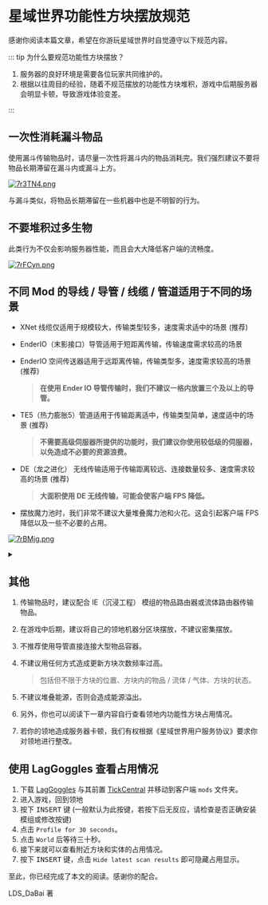 # 星域世界功能性方块摆放规范
感谢你阅读本篇文章，希望在你游玩星域世界时自觉遵守以下规范内容。

::: tip 为什么要规范功能性方块摆放？ 

1. 服务器的良好环境是需要各位玩家共同维护的。  
2. 根据以往周目的经验，随着不规范摆放的功能性方块堆积，游戏中后期服务器会明显卡顿，导致游戏体验变差。

:::

## 一次性消耗漏斗物品

使用漏斗传输物品时，请尽量一次性将漏斗内的物品消耗完。我们强烈建议不要将物品长期滞留在漏斗内或漏斗上方。

[![7r3TN4.png](https://s4.ax1x.com/2022/01/19/7r3TN4.png)](https://imgtu.com/i/7r3TN4)

与漏斗类似，将物品长期滞留在一些机器中也是不明智的行为。

## 不要堆积过多生物

此类行为不仅会影响服务器性能，而且会大大降低客户端的流畅度。

[![7rFCyn.png](https://s4.ax1x.com/2022/01/19/7rFCyn.png)](https://imgtu.com/i/7rFCyn)

## 不同 Mod 的导线 / 导管 / 线缆 / 管道适用于不同的场景

- XNet 线缆仅适用于规模较大，传输类型较多，速度需求适中的场景 (推荐)

- EnderIO（末影接口）导管适用于短距离传输，传输速度需求较高的场景

- EnderIO 空间传送器适用于远距离传输，传输类型多，速度需求较高的场景 (推荐)
  
  >  **在使用 Ender IO 导管传输时，我们不建议一格内放置三个及以上的导管。**
  
- TE5（热力膨胀5）管道适用于传输距离适中，传输类型简单，速度适中的场景 (推荐)
  
  > **不需要高级伺服器所提供的功能时，我们建议你使用较低级的伺服器，以免造成不必要的资源浪费。**
  
- DE（龙之进化） 无线传输适用于传输距离较远、连接数量较多、速度需求较高的场景 (推荐)
  
  > **大面积使用 DE 无线传输，可能会使客户端 FPS 降低。**


 - 摆放魔力池时，我们非常不建议大量堆叠魔力池和火花。这会引起客户端 FPS 降低以及一些不必要的占用。

  [![7rBMjg.png](https://s4.ax1x.com/2022/01/19/7rBMjg.png)](https://imgtu.com/i/7rBMjg)

<details>
<summary></summary>
<font size=1>别看配置了，你给大白买一套好点的配置。</font>
</details>  


## 其他

1. 传输物品时，建议配合 IE（沉浸工程） 模组的物品路由器或流体路由器传输物品。

2. 在游戏中后期，建议将自己的领地机器分区块摆放，不建议密集摆放。

3. 不推荐使用导管直接连接大型物品容器。

4. 不建议用任何方式造成更新方块次数频率过高。

   > 包括但不限于方块的位置、方块内的物品 / 流体 / 气体、方块的状态。

5. 不建议堆叠能源，否则会造成能源溢出。

6. 另外，你也可以阅读下一章内容自行查看领地内功能性方块占用情况。

7. 若你的领地造成服务器卡顿，我们有权根据《星域世界用户服务协议》要求你对领地进行整改。

## 使用 LagGoggles 查看占用情况
1. 下载 [LagGoggles](https://ftp.mcstaralliance.com/jar/LagGoggles-1.12.2-5.8-132.jar) 与其前置 [TickCentral](https://ftp.mcstaralliance.com/jar/TickCentral-3.2.jar) 并移动到客户端 `mods` 文件夹。
2. 进入游戏，回到领地
3. 按下 <kbd>INSERT</kbd> 键 (一般默认为此按键，若按下后无反应，请检查是否正确安装模组或修改按键)
4. 点击 `Profile for 30 seconds`。
5. 点击 `World` 后等待三十秒。
6. 接下来就可以查看附近方块和实体的占用情况。
7. 按下 <kbd>INSERT</kbd> 键，点击 `Hide latest scan results` 即可隐藏占用显示。



至此，你已经完成了本文的阅读。感谢你的配合。

LDS_DaBai 著